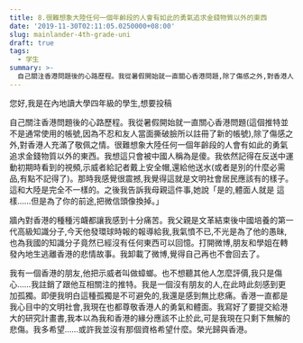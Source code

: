 ```yaml
---
title: 8.很難想象大陸任何一個年齡段的人會有如此的勇氣追求金錢物質以外的東西
date: '2019-11-30T02:11:05.0250000+08:00'
slug: mainlander-4th-grade-uni
draft: true
tags:
  - 学生
summary: >-
  自己關注香港問題後的心路歷程。我從暑假開始就一直關心香港問題,除了傷感之外,對香港人充滿了敬佩之情
---
```

您好,我是在內地讀大學四年級的學生,想要投稿

自己關注香港問題後的心路歷程。我從暑假開始就一直關心香港問題(這個推特並不是通常使用的帳號,因為不忍和友人當面撕破臉所以註冊了新的帳號),除了傷感之外,對香港人充滿了敬佩之情。很難想象大陸任何一個年齡段的人會有如此的勇氣追求金錢物質以外的東西。我想這只會被中國人稱為是傻。我依然記得在反送中運動初期時看到的視頻,示威者給記者戴上安全帽,還給他送水(或者是別的什麼必需品,有點不記得了)。那時我感覺很震撼,我覺得這就是文明社會居民應該有的樣子。這和大陸是完全不一樣的。之後我告訴我母親這件事,她說「是的,體面人就是
這樣……但是為了你的前途,把微信頭像換掉。」

牆內對香港的種種污衊都讓我感到十分痛苦。我父親是文革結束後中國培養的第一代高級知識分子,今天他發環球時報的報導給我,我氣憤不已,不光是為了他的愚昧,也為我國的知識分子竟然已經沒有任何東西可以回憶。打開微博,朋友和學姐在轉發內地生逃離香港的悲情故事。我卸載了微博,覺得自己再也不會回去了。

我有一個香港的朋友,他把示威者叫做蟑螂。也不想聽其他人怎麼評價,我只是傷心……我註銷了跟他互相關注的推特。我是一個沒有朋友的人,在此時此刻感到更加孤獨。即便我明白這種孤獨是不可避免的,我還是感到無比悲痛。香港一直都是我心目中的文明社會,我現在也都尊敬香港人的勇氣和體面。我寫好了要提交給港大的研究計畫書,我本以為我和香港的緣分應該不止於此,可是我現在只剩下無解的悲傷。我多希望……或許我並沒有那個資格希望什麼。榮光歸與香港。

